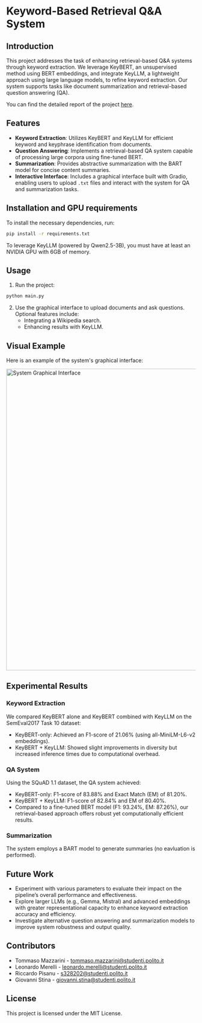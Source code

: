 # Keyword-Based Retrieval Q&A System

## Introduction
This project addresses the task of enhancing retrieval-based Q&A systems through keyword extraction. We leverage KeyBERT, an unsupervised method using BERT embeddings, and integrate KeyLLM, a lightweight approach using large language models, to refine keyword extraction. Our system supports tasks like document summarization and retrieval-based question answering (QA).

You can find the detailed report of the project [here](https://github.com/yourusername/DNLP_project/blob/main/Mazzarini_Merelli_Pisanu_Stinà_Report_DNLP.pdf).

## Features
- **Keyword Extraction**: Utilizes KeyBERT and KeyLLM for efficient keyword and keyphrase identification from documents.
- **Question Answering**: Implements a retrieval-based QA system capable of processing large corpora using fine-tuned BERT.
- **Summarization**: Provides abstractive summarization with the BART model for concise content summaries.
- **Interactive Interface**: Includes a graphical interface built with Gradio, enabling users to upload `.txt` files and interact with the system for QA and summarization tasks.

## Installation and GPU requirements
To install the necessary dependencies, run:
```bash
pip install -r requirements.txt
```
To leverage KeyLLM (powered by Qwen2.5-3B), you must have at least an NVIDIA GPU with 6GB of memory.

## Usage
1. Run the project:
```bash
python main.py
```
2. Use the graphical interface to upload documents and ask questions. Optional features include:
   - Integrating a Wikipedia search.
   - Enhancing results with KeyLLM.

## Visual Example
Here is an example of the system's graphical interface:

<img src="images/gradio_ui.png" alt="System Graphical Interface" width="800">


## Experimental Results

### Keyword Extraction
We compared KeyBERT alone and KeyBERT combined with KeyLLM on the SemEval2017 Task 10 dataset:
- KeyBERT-only: Achieved an F1-score of 21.06% (using all-MiniLM-L6-v2 embeddings).
- KeyBERT + KeyLLM: Showed slight improvements in diversity but increased inference times due to computational overhead.

### QA System
Using the SQuAD 1.1 dataset, the QA system achieved:
- KeyBERT-only: F1-score of 83.88% and Exact Match (EM) of 81.20%.
- KeyBERT + KeyLLM: F1-score of 82.84% and EM of 80.40%.
- Compared to a fine-tuned BERT model (F1: 93.24%, EM: 87.26%), our retrieval-based approach offers robust yet computationally efficient results.

### Summarization
The system employs a BART model to generate summaries (no eavluation is performed).

## Future Work
- Experiment with various parameters to evaluate their impact on the pipeline’s overall performance and effectiveness.  
- Explore larger LLMs (e.g., Gemma, Mistral) and advanced embeddings with greater representational capacity to enhance keyword extraction accuracy and efficiency.  
- Investigate alternative question answering and summarization models to improve system robustness and output quality.  


## Contributors
- Tommaso Mazzarini - tommaso.mazzarini@studenti.polito.it
- Leonardo Merelli - leonardo.merelli@studenti.polito.it
- Riccardo Pisanu - s328202@studenti.polito.it
- Giovanni Stina - giovanni.stina@studenti.polito.it

## License
This project is licensed under the MIT License.
